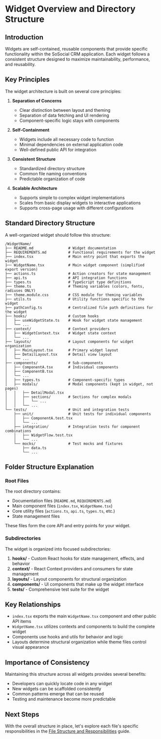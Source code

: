 # Widget Overview and Directory Structure

## Introduction

Widgets are self-contained, reusable components that provide specific functionality within the SoSocial CRM application. Each widget follows a consistent structure designed to maximize maintainability, performance, and reusability.

## Key Principles

The widget architecture is built on several core principles:

1. **Separation of Concerns**
   - Clear distinction between layout and theming
   - Separation of data fetching and UI rendering
   - Component-specific logic stays with components

2. **Self-Containment**
   - Widgets include all necessary code to function
   - Minimal dependencies on external application code
   - Well-defined public API for integration

3. **Consistent Structure**
   - Standardized directory structure
   - Common file naming conventions
   - Predictable organization of code

4. **Scalable Architecture**
   - Supports simple to complex widget implementations
   - Scales from basic display widgets to interactive applications
   - Supports cross-page usage with different configurations

## Standard Directory Structure

A well-organized widget should follow this structure:

```
/WidgetName/
├── README.md                # Widget documentation
├── REQUIREMENTS.md          # Functional requirements for the widget
├── index.tsx                # Main entry point that exports the widget
├── WidgetName.tsx           # Main widget component (simplified export version)
├── actions.ts               # Action creators for state management
├── api.ts                   # API integration functions
├── types.ts                 # TypeScript type definitions
├── theme.ts                 # Theming variables (colors, fonts, radiuses ONLY)
├── theme.module.css         # CSS module for theming variables
├── utils.ts                 # Utility functions specific to the widget
├── pathConfig.ts            # Centralized file path definitions for the widget
├── hooks/                   # Custom hooks
│   ├── useWidgetState.ts    # Hook for widget state management
│   └── ...
├── context/                 # Context providers
│   ├── WidgetContext.tsx    # Widget state context
│   └── ...
├── layouts/                 # Layout components for widget organization
│   ├── MainLayout.tsx       # Primary widget layout
│   ├── DetailLayout.tsx     # Detail view layout
│   └── ...
├── components/              # Sub-components
│   ├── ComponentA.tsx       # Individual components
│   ├── ComponentB.tsx
│   └── ...
│   ├── types.ts             # Component-specific types
│   ├── modals/              # Modal components (kept in widget, not pages)
│   │   ├── DetailModal.tsx
│   │   ├── sections/        # Sections for complex modals
│   │   │   └── ...
│   │   └── ...
└── tests/                   # Unit and integration tests
    ├── unit/                # Unit tests for individual components
    │   ├── ComponentA.test.tsx
    │   └── ...
    ├── integration/         # Integration tests for component combinations
    │   ├── WidgetFlow.test.tsx
    │   └── ...
    └── mocks/               # Test mocks and fixtures
        ├── data.ts
        └── ...
```

## Folder Structure Explanation

### Root Files

The root directory contains:
- Documentation files (`README.md`, `REQUIREMENTS.md`)
- Main component files (`index.tsx`, `WidgetName.tsx`)
- Core utility files (`actions.ts`, `api.ts`, `types.ts`, etc.)
- State management files

These files form the core API and entry points for your widget.

### Subdirectories

The widget is organized into focused subdirectories:

1. **hooks/** - Custom React hooks for state management, effects, and behavior
2. **context/** - React Context providers and consumers for state management
3. **layouts/** - Layout components for structural organization 
4. **components/** - UI components that make up the widget interface
5. **tests/** - Comprehensive test suite for the widget

## Key Relationships

- `index.tsx` exports the main `WidgetName.tsx` component and other public API items
- `WidgetName.tsx` utilizes contexts and components to build the complete widget
- Components use hooks and utils for behavior and logic
- Layouts determine structural organization while theme files control visual appearance

## Importance of Consistency

Maintaining this structure across all widgets provides several benefits:

- Developers can quickly locate code in any widget
- New widgets can be scaffolded consistently
- Common patterns emerge that can be reused
- Testing and maintenance become more predictable

## Next Steps

With the overall structure in place, let's explore each file's specific responsibilities in the [File Structure and Responsibilities](./02-file-structure.md) guide.
